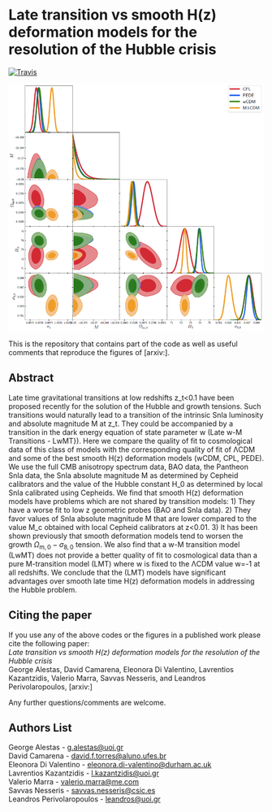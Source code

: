 # Late transition vs smooth H(z) deformation models for the resolution of the Hubble crisis

[![Travis](https://img.shields.io/badge/language-Mathematica-green.svg)]()

<p align="center">
<img src="preview.PNG" width="900" title="preview" />
</p>

This is the repository that contains part of the code as well as useful comments that reproduce the figures of [arxiv:].

## Abstract
Late time gravitational transitions at low redshifts z_t<0.1 have been proposed recently for the solution of the Hubble and growth tensions. Such transitions would naturally lead to a transition of the intrinsic SnIa luminosity and absolute magnitude M at z_t. They could be accompanied by a transition in the dark energy equation of state parameter w (Late w-M Transitions - LwMT}). Here we compare the quality of fit to cosmological data of this class of models with the corresponding quality of fit of ΛCDM and some of the best smooth H(z) deformation models (wCDM, CPL, PEDE). We use the full CMB anisotropy spectrum data, BAO data, the Pantheon SnIa data, the SnIa absolute magnitude M as determined by Cepheid calibrators and the value of the Hubble constant H_0 as determined by local SnIa calibrated using Cepheids.  We find that smooth H(z) deformation models have problems which are not shared by transition models: 1) They have a worse fit to low z geometric probes (BAO and SnIa data). 2) They favor values of SnIa absolute magnitude M that are lower compared to the value M_c obtained with local Cepheid calibrators at z<0.01. 3) It has been shown previously that smooth deformation models tend to worsen the growth $\Omega_\mathrm{m,0}-\sigma_\mathrm{8,0}$ tension. We also find that a w-M transition model (LwMT) does not provide a better quality of fit to cosmological data than a pure M-transition model (LMT) where w is fixed to the ΛCDM value w=-1 at all redshifts. We conclude that the (LMT) models have significant advantages over smooth late time H(z) deformation models in addressing the Hubble problem.


## Citing the paper 
If you use any of the above codes or the figures in a published work please cite the following paper:
<br>*Late transition vs smooth H(z) deformation models for the resolution of the Hubble crisis*
<br>George Alestas, David Camarena, Eleonora Di Valentino, Lavrentios Kazantzidis, Valerio Marra, Savvas Nesseris, and Leandros Perivolaropoulos, [arxiv:]

Any further questions/comments are welcome.


## Authors List
George Alestas - <g.alestas@uoi.gr>
<br>David Camarena - <david.f.torres@aluno.ufes.br>
<br>Eleonora Di Valentino - <eleonora.di-valentino@durham.ac.uk>
<br>Lavrentios Kazantzidis - <l.kazantzidis@uoi.gr>
<br>Valerio Marra - <valerio.marra@me.com>
<br>Savvas Nesseris - <savvas.nesseris@csic.es>
<br>Leandros Perivolaropoulos - <leandros@uoi.gr>
